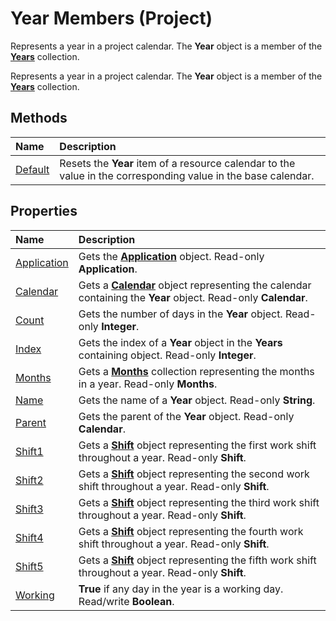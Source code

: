 
# Year Members (Project)
Represents a year in a project calendar. The  **Year** object is a member of the **[Years](3aa139cf-2fc2-7039-5659-8e2d833b5a4f.md)** collection.

Represents a year in a project calendar. The  **Year** object is a member of the **[Years](3aa139cf-2fc2-7039-5659-8e2d833b5a4f.md)** collection.


## Methods



|**Name**|**Description**|
|:-----|:-----|
|[Default](a4c59777-bade-cab7-0bd5-e713fd8a7a9e.md)|Resets the  **Year** item of a resource calendar to the value in the corresponding value in the base calendar.|

## Properties



|**Name**|**Description**|
|:-----|:-----|
|[Application](336d06a8-2ed8-2500-056e-4c2caba00902.md)|Gets the  **[Application](8eb91712-7784-a102-38c0-19bb056c27e9.md)** object. Read-only **Application**.|
|[Calendar](e96dbd75-3ca8-fe45-5e52-3f6f2bfaab0d.md)|Gets a  **[Calendar](2d3b0f05-4762-0058-15d4-47e1d2b9d9a9.md)** object representing the calendar containing the **Year** object. Read-only **Calendar**.|
|[Count](ab8fbfb5-7d2c-3e41-0dbf-2cd681452b1a.md)|Gets the number of days in the  **Year** object. Read-only **Integer**.|
|[Index](e7f61fa9-cc41-291f-cdde-b6ee55e997fc.md)|Gets the index of a  **Year** object in the **Years** containing object. Read-only **Integer**.|
|[Months](615a4f5c-bda7-f684-1c29-d8003badf3a8.md)|Gets a  **[Months](5db0ed37-cc23-7bc8-ebe5-fdaf6275b5db.md)** collection representing the months in a year. Read-only **Months**.|
|[Name](7b7cf8cd-c0a2-97fc-66a2-0ae63ca4f69a.md)|Gets the name of a  **Year** object. Read-only **String**.|
|[Parent](0705b543-be3e-a6ec-5f0d-83dad6a79ff6.md)|Gets the parent of the  **Year** object. Read-only **Calendar**.|
|[Shift1](4c352439-21c1-e369-7a33-d8e92ba23f2d.md)|Gets a  **[Shift](bf224646-d1c6-bc4a-1cce-a08b2f4e417d.md)** object representing the first work shift throughout a year. Read-only **Shift**.|
|[Shift2](f692fd28-bc1d-08f2-2d6a-4deca4b91924.md)|Gets a  **[Shift](bf224646-d1c6-bc4a-1cce-a08b2f4e417d.md)** object representing the second work shift throughout a year. Read-only **Shift**.|
|[Shift3](eea8a0f6-8889-0d13-f648-e95fc09b2874.md)|Gets a  **[Shift](bf224646-d1c6-bc4a-1cce-a08b2f4e417d.md)** object representing the third work shift throughout a year. Read-only **Shift**.|
|[Shift4](4a4b8e9e-713f-a38c-f4f7-d93b47e72e8b.md)|Gets a  **[Shift](bf224646-d1c6-bc4a-1cce-a08b2f4e417d.md)** object representing the fourth work shift throughout a year. Read-only **Shift**.|
|[Shift5](5b076a75-7576-5f52-ed90-3615cb041e07.md)|Gets a  **[Shift](bf224646-d1c6-bc4a-1cce-a08b2f4e417d.md)** object representing the fifth work shift throughout a year. Read-only **Shift**.|
|[Working](1d3b0294-d24d-9ccd-033e-953129dacd8d.md)|**True** if any day in the year is a working day. Read/write **Boolean**.|
